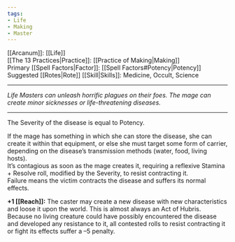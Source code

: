 ```yaml
---
tags:
- Life
- Making
- Master
---
```


[[Arcanum]]: [[Life]]\
[[The 13 Practices|Practice]]: [[Practice of Making|Making]]\
Primary [[Spell Factors|Factor]]: [[Spell Factors#Potency|Potency]]\
Suggested [[Rotes|Rote]] [[Skill|Skills]]: Medicine, Occult, Science

---

_Life Masters can unleash horrific plagues on their foes. The mage can create minor sicknesses or life-threatening diseases._

---

The Severity of the disease is equal to Potency.

If the mage has something in which she can store the disease, she can create it within that equipment, or else she must target some form of carrier, depending on the disease’s transmission methods (water, food, living hosts).\
It’s contagious as soon as the mage creates it, requiring a reflexive Stamina + Resolve roll, modified by the Severity, to resist contracting it.\
Failure means the victim contracts the disease and suffers its normal effects.

**+1 [[Reach]]:** The caster may create a new disease with new characteristics and loose it upon the world. This is almost always an Act of Hubris. Because no living creature could have possibly encountered the disease and developed any resistance to it, all contested rolls to resist contracting it or fight its effects suffer a –5 penalty.